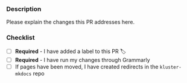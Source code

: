 ### Description

Please explain the changes this PR addresses here.

### Checklist

- [ ] **Required** - I have added a label to this PR 🏷️
- [ ] **Required** - I have run my changes through Grammarly
- [ ] If pages have been moved, I have created redirects in the `kluster-mkdocs` repo

